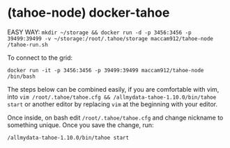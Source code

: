 (tahoe-node) docker-tahoe
============

EASY WAY: `mkdir ~/storage && docker run -d -p 3456:3456 -p 39499:39499 -v ~/storage:/root/.tahoe/storage maccam912/tahoe-node /tahoe-run.sh`


To connect to the grid:

`docker run -it -p 3456:3456 -p 39499:39499 maccam912/tahoe-node /bin/bash`

The steps below can be combined easily, if you are comfortable with vim, into `vim /root/.tahoe/tahoe.cfg && /allmydata-tahoe-1.10.0/bin/tahoe start` or another editor by replacing `vim` at the beginning with your editor.

Once inside, on bash edit `/root/.tahoe/tahoe.cfg` and change nickname to something unique. Once you save the change, run:

`/allmydata-tahoe-1.10.0/bin/tahoe start`
